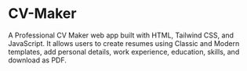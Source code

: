 # CV-Maker
A Professional CV Maker web app built with HTML, Tailwind CSS, and JavaScript.  It allows users to create resumes using Classic and Modern templates, add personal  details, work experience, education, skills, and download as PDF.

